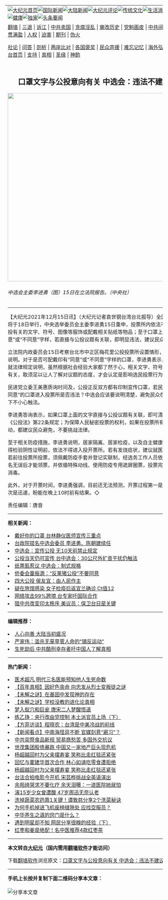 <a name="1" id="1" target="_blank"></a><span id="1"></span>
<table align=center border="0"><tr><td colspan="2" VALIGN=TOP><a href="https://github.com/wbmgwg300/djy/blob/master/gb/nf1351518.md#1"><img src="https://raw.githubusercontent.com/wbmgwg300/www/master/t/djy/1.jpg" title="大纪元首页" alt="大纪元首页"></a><a href="https://github.com/wbmgwg300/djy/blob/master/gb/n24hr.md#1"><img src="https://raw.githubusercontent.com/wbmgwg300/www/master/t/djy/3.jpg" title="国际新闻" alt="国际新闻"></a><a href="https://github.com/wbmgwg300/djy/blob/master/gb/nsc413.md#1"><img src="https://raw.githubusercontent.com/wbmgwg300/www/master/t/djy/4.jpg" title="大陆新闻" alt="大陆新闻"></a><a href="https://github.com/wbmgwg300/djy/blob/master/gb/news392.md#1"><img src="https://raw.githubusercontent.com/wbmgwg300/www/master/t/djy/5.jpg" title="大纪元评论" alt="大纪元评论"></a><a href="https://github.com/wbmgwg300/djy/blob/master/gb/news2007.md#1"><img src="https://raw.githubusercontent.com/wbmgwg300/www/master/t/djy/6.jpg" title="传统文化" alt="传统文化"></a><a href="https://github.com/wbmgwg300/djy/blob/master/gb/news2008.md#1"><img src="https://raw.githubusercontent.com/wbmgwg300/www/master/t/djy/7.jpg" title="生活消费" alt="生活消费"></a><a href="https://github.com/wbmgwg300/djy/blob/master/gb/ncyule.md#1"><img src="https://raw.githubusercontent.com/wbmgwg300/www/master/t/djy/8.jpg" title="娱乐休闲" alt="娱乐休闲"></a><a href="https://github.com/wbmgwg300/djy/blob/master/gb/nsc1002.md#1"><img src="https://raw.githubusercontent.com/wbmgwg300/www/master/t/djy/9.jpg" title="健康" alt="健康"></a><a href="https://github.com/wbmgwg300/djy/blob/master/gb/nf6092.md#1"><img src="https://raw.githubusercontent.com/wbmgwg300/www/master/t/djy/10a.jpg" title="独家" alt="独家"></a><a href="https://github.com/wbmgwg300/djy/blob/master/gb/nf4514.md#1"><img src="https://raw.githubusercontent.com/wbmgwg300/www/master/t/djy/12a.jpg" title="头条要闻" alt="头条要闻"></a></td></tr>
<tr><td colspan="2" VALIGN=TOP><a target="_blank" href="https://github.com/wbmgwg300/www/blob/master/README.md?zsrh#1">翻墙</a> | <a target="_blank" href="https://github.com/wbmgwg300/djy/blob/master/gb/nf5657.md#1">三退</a> | <a target="_blank" href="https://github.com/wbmgwg300/djy/blob/master/gb/nf6124.md#1">诉江</a> | <a target="_blank" href="https://github.com/wbmgwg300/djy/blob/master/gb/nf1176117.md#1">中共卖国</a> | <a target="_blank" href="https://github.com/wbmgwg300/djy/blob/master/gb/nf5773.md#1">贪腐淫乱</a> | <a target="_blank" href="https://github.com/wbmgwg300/djy/blob/master/gb/nf1176115.md#1">窜改历史</a> | <a target="_blank" href="https://github.com/wbmgwg300/djy/blob/master/gb/nf1176107.md#1">党魁画皮</a> | <a target="_blank" href="https://github.com/wbmgwg300/djy/blob/master/gb/nf1320400.md#1">中共间谍</a> | <a target="_blank" href="https://github.com/wbmgwg300/djy/blob/master/gb/nf1176114.md#1">破坏传统</a> | <a target="_blank" href="https://github.com/wbmgwg300/ntdtv/blob/master/gb/prog447_1.md#1">恶贯满盈</a> | <a target="_blank" href="https://github.com/wbmgwg300/djy/blob/master/gb/ncid278.md#1">人权</a> | <a target="_blank" href="https://github.com/wbmgwg300/djy/blob/master/gb/nf1176111.md#1">迫害</a> | <a target="_blank" href="https://gitlab.com/szzdlab/mh-qikan/blob/master/README.md#1">期刊</a> | <a target="_blank" href="https://github.com/wbmgwg300/djy/blob/master/gb/nf5562.md#1">伪火</a></p><p><a target="_blank" href="https://github.com/wbmgwg300/djy/blob/master/gb/9p.md#1">社论</a> | <a target="_blank" href="https://github.com/wbmgwg300/djy/blob/master/gb/nf4378.md#1">问答</a> | <a target="_blank" href="https://github.com/wbmgwg300/djy/blob/master/gb/nf5792.md#1">剖析</a> | <a target="_blank" href="https://github.com/wbmgwg300/djy/blob/master/gb/nf5735.md#1">两岸比对</a> | <a target="_blank" href="https://github.com/wbmgwg300/djy/blob/master/gb/nf6119.md#1">各国褒奖</a> | <a target="_blank" href="https://github.com/wbmgwg300/djy/blob/master/gb/nf6120.md#1">民众声援</a> | <a target="_blank" href="https://github.com/wbmgwg300/djy/blob/master/gb/nf1188594.md#1">难忘记忆</a> | <a target="_blank" href="https://github.com/wbmgwg300/djy/blob/master/gb/nf3180.md#1">海外弘传</a> | <a target="_blank" href="https://github.com/wbmgwg300/djy/blob/master/gb/nf5410.md#1">万人上访</a> | <a target="_blank" href="https://github.com/wbmgwg300/www/blob/master/README.md?zsrh#1">平台首页</a> | <a target="_blank" href="https://github.com/wbmgwg300/djy/blob/master/gb/nf4386.md#1">支持</a> | <a target="_blank" href="https://github.com/wbmgwg300/djy/blob/master/gb/nf4389.md#1">真相</a> | <a target="_blank" href="https://github.com/wbmgwg300/djy/blob/master/gb/nf5790.md#1">圣缘</a> | <a target="_blank" href="https://github.com/wbmgwg300/djy/blob/master/gb/nf4786.md#1">神韵</a></td></tr>
<tr><td VALIGN=TOP width="626"><h2 align=center>口罩文字与公投意向有关 中选会：违法不建议配戴</h2>
<img width="600" src="https://i.epochtimes.com/assets/uploads/2021/12/id13438686-532324-600x400.jpg" />
<h6>中选会主委李进勇（图）15日在立法院报告。（中央社）
</h6>
<hr>
<p>【大纪元2021年12月15日讯】（大纪元记者袁世钢台湾台北报导）全国性公民投票将于18日举行，中央选举委员会主委<ahref="https://github.com/wbmgwg300/djy/blob/master/gb/tag/%E6%9D%8E%E8%BF%9B%E5%8B%87.md#1">李进勇</a>15日重申，投票所内依法不得穿着跟<ahref="https://github.com/wbmgwg300/djy/blob/master/gb/tag/%E5%85%AC%E6%8A%95.md#1">公投</a>有关的文字、符号、图像等服饰或配戴相关贴纸等物品；至于<ahref="https://github.com/wbmgwg300/djy/blob/master/gb/tag/%E5%8F%A3%E7%BD%A9.md#1">口罩</a>上出现“同意”或“不同意”字样，若直接与公投议题有关联，即明显违法，建议民众应避免。</p>
<p>立法院内政委员会15日考察台北市中正区梅花里<ahref="https://github.com/wbmgwg300/djy/blob/master/gb/tag/%E5%85%AC%E6%8A%95.md#1">公投</a>投票所设置情形，<ahref="https://github.com/wbmgwg300/djy/blob/master/gb/tag/%E6%9D%8E%E8%BF%9B%E5%8B%87.md#1">李进勇</a>也到场说明。对于是否可配戴印有“同意”或“不同意”字样的<ahref="https://github.com/wbmgwg300/djy/blob/master/gb/tag/%E5%8F%A3%E7%BD%A9.md#1">口罩</a>，李进勇表示，<ahref="https://github.com/wbmgwg300/djy/blob/master/gb/tag/%E4%B8%AD%E9%80%89%E4%BC%9A.md#1">中选会</a>只能就法律规定说明，虽然根据社会经验大家都了然于心，相关文字、符号若与公投议题有关，取须足以让人了解对议题的态度，才会认定是影响选民投票行为。</p>
<p>民进党立委王美惠质询时问及，公投正反双方都有印制<ahref="https://github.com/wbmgwg300/djy/blob/master/gb/tag/%E5%AE%A3%E4%BC%A0.md#1">宣传</a>口罩，若民众戴着“四个不同意”的口罩进入投票所是否违法？<ahref="https://github.com/wbmgwg300/djy/blob/master/gb/tag/%E4%B8%AD%E9%80%89%E4%BC%9A.md#1">中选会</a>应该要说明清楚，避免民众在不知情的情况下不小心触法。</p>
<p>李进勇答询表示，如果口罩上面的文字直接与公投议题有关联，即可清楚断定已违反《公投法》第22条规定；为保障人民秘密投票的权利，如果在投票所有特定立场的举动，都建议民众避免，不要挑战法律。</p>
<p>至于相关防疫措施，李进勇说明，居家隔离、居家检疫，以及自主健康管理者在未取得检验阴性证明前，依法不得进入投开票所。若有发烧症状，建议就医或在家休息；若前往投票所投票，须佩戴防疫手套并登记实联制，经选务工作人员依身份证核对姓名无误后才能领票，并依循特殊动线、使用防疫专用遮屏圈票，投票完毕后也会立即消毒。</p>
<p>此外，对于开票时间，李进勇强调，目前还无法预测，开票过程第一是力求准确，其次是迅速，盼能在晚上10时前有结果。◇</p>
<p>责任编辑：唐音</p>

<hr>


<strong>相关新闻：</strong>
<li><a href="https://github.com/wbmgwg300/djy/blob/master/gb/21/5/17/n12955046.md#1">戴好你的口罩 台林静仪医师宣传三重点</a></li>
<li><a href="https://github.com/wbmgwg300/djy/blob/master/gb/21/8/2/n13133322.md#1">台政院提名中选会委员 李进勇、陈朝建续任</a></li>
<li><a href="https://github.com/wbmgwg300/djy/blob/master/gb/21/12/8/n13424108.md#1">中选会：宣传公投 无10天前禁止规定</a></li>
<li><a href="https://github.com/wbmgwg300/djy/blob/master/gb/21/12/10/n13429494.md#1">公投当天仍可宣传 台中选会：30公尺外扩音干扰仍触法</a></li>
<li><a href="https://github.com/wbmgwg300/djy/blob/master/gb/21/12/12/n13432629.md#1">纸票匦惹议 中选会：制式规格</a></li>
<li><a href="https://github.com/wbmgwg300/djy/blob/master/gb/21/12/13/n13435300.md#1">侨委会童振源：“反莱猪公投”不要同意</a></li>
<li><a href="https://github.com/wbmgwg300/djy/blob/master/gb/21/12/14/n13436762.md#1">四大公投 侯友宜：由人民作主</a></li>
<li><a href="https://github.com/wbmgwg300/djy/blob/master/gb/21/12/15/n13438219.md#1">疑在旅馆感染 女子检疫后返宜兰确诊 Ct值12</a></li>
<li><a href="https://github.com/wbmgwg300/djy/blob/master/gb/21/12/14/n13436769.md#1">网络攻击99%跨境 台专家吁国际合作</a></li>
<li><a href="https://github.com/wbmgwg300/djy/blob/master/gb/21/12/14/n13436617.md#1">阻中共改变印太秩序 美议员：保卫台日是关键</a></li>
<hr>


<strong>编辑推荐：</strong>
<li><a href="https://github.com/upjkzu3674/djy/blob/master/gb/15/7/17/n4482910.md?dfh#1" target="_blank">人心向善 大陆当初盛况</a></li><li><a href="https://github.com/tsiac2612/djy/blob/master/gb/18/5/30/n10439090.md#1" target="_blank">严家伟：滥杀无辜草菅人命的“镇反运动”</a></li><li><a href="https://github.com/tsiac2612/djy/blob/master/gb/19/7/23/n11405058.md#1" target="_blank">生死劫后 中共酷刑幸存者吁中国人了解真相</a></li>
<hr>

<strong>热门新闻：</strong>
<li><a href="https://github.com/zhpwnd334/djy/blob/master/gb/21/12/7/n13422469.md#1">医术超凡 明代三名医能预知他人生死命数</a></li>
<li><a href="https://github.com/zhpwnd334/djy/blob/master/gb/21/12/9/n13427609.md#1">【百年真相】因好色丧命 向忠发从烈士变叛徒之谜</a></li>
<li><a href="https://github.com/zhpwnd334/djy/blob/master/gb/21/12/9/n13427394.md#1">【未解之谜】在基因中发现神的存在</a></li>
<li><a href="https://github.com/zhpwnd334/djy/blob/master/gb/21/12/10/n13429729.md#1">【未解之谜】学校没教的进化论真相</a></li>
<li><a href="https://github.com/zhpwnd334/djy/blob/master/gb/21/11/21/n13389710.md#1">梦入蚁穴和巨瓮 唐宋二人梦醒悟道</a></li>
<li><a href="https://github.com/zhpwnd334/djy/blob/master/gb/21/12/13/n13433476.md#1">练乙铮：央行改由党控制 本土派官员上场（下）</a></li>
<li><a href="https://github.com/zhpwnd334/djy/blob/master/gb/21/12/14/n13437267.md#1">【方菲访谈】程晓农：台湾是中美冷战的前线</a></li>
<li><a href="https://github.com/zhpwnd334/djy/blob/master/gb/21/12/13/n13435263.md#1">【新闻看点】中南海怪异不断 官媒刻意“避习”？</a></li>
<li><a href="https://github.com/zhpwnd334/djy/blob/master/gb/21/12/13/n13434960.md#1">中共突祭食品新规 贸易商愁苦 多国外交抗议</a></li>
<li><a href="https://github.com/zhpwnd334/djy/blob/master/gb/21/12/13/n13435125.md#1">世茂集团股债暴跌 中国又一家地产巨头现危机</a></li>
<li><a href="https://github.com/zhpwnd334/djy/blob/master/gb/21/12/12/n13433093.md#1">杨超越回村为父亲摆寿宴 笑称比走红毯还紧张</a></li>
<li><a href="https://github.com/zhpwnd334/djy/blob/master/gb/21/12/13/n13435419.md#1">回忆与霍建华首次合作 林心如请吃零食遭拒绝</a></li>
<li><a href="https://github.com/zhpwnd334/djy/blob/master/gb/21/12/12/n13433093.md#1">杨超越回村为父亲摆寿宴 笑称比走红毯还紧张</a></li>
<li><a href="https://github.com/zhpwnd334/djy/blob/master/gb/21/12/12/n13432349.md#1">台法合拍电影今开机 宋芸桦挑战全英语演出</a></li>
<li><a href="https://github.com/zhpwnd334/djy/blob/master/gb/21/12/14/n13436308.md#1">余苑绮哭求不要化疗 余天泪曝：一进医院她就怕</a></li>
<li><a href="https://github.com/zhpwnd334/djy/blob/master/gb/21/12/13/n13435180.md#1">演15岁少女曾遭酸 47岁周迅无奈认老</a></li>
<li><a href="https://github.com/zhpwnd334/djy/blob/master/gb/21/11/25/n13396771.md#1">洗掉蔬菜农药靠1关键！谭敦慈分享2个洗菜秘诀</a></li>
<li><a href="https://github.com/zhpwnd334/djy/blob/master/gb/21/12/12/n13432106.md#1">为何手机掉进飞机座椅缝隙处 应找空服员？</a></li>
<li><a href="https://github.com/zhpwnd334/djy/blob/master/gb/21/12/7/n13421827.md#1">中华养生之道的窍门是什么？</a></li>
<li><a href="https://github.com/zhpwnd334/djy/blob/master/gb/21/12/13/n13433973.md#1">遇到明星却不知 网民分享很糗的经验（下）</a></li>
<li><a href="https://github.com/zhpwnd334/djy/blob/master/gb/21/12/11/n13431390.md#1">红枣和姜是绝配！名中医推荐4款红枣茶</a></li>
<hr>

<strong>本文转自<a href="https://www.epochtimes.com">大纪元</a>（国内需用<a href="https://github.com/wbmgwg300/www/blob/master/README.md#8">翻墙软件</a>才能访问）</strong><p>下载<a href="https://github.com/wbmgwg300/www/blob/master/README.md#8">翻墙软件</a>浏览原文：<a href="https://www.epochtimes.com/gb/21/12/15/n13438684.htm">口罩文字与公投意向有关 中选会：违法不建议配戴</a></p><hr>

<strong>手机上长按并复制下面二维码分享本文章：</strong><br><br><img src="https://chart.apis.google.com/chart?cht=qr&chs=240x240&choe=UTF-8&chld=M|2&chl=https://github.com/wbmgwg300/djy/blob/master/gb/21/12/15/n13438684.md%231" title="分享本文章"></td><td VALIGN=TOP><a href="https://github.com/wbmgwg300/djy/blob/master/gb/16/1/21/n4622075.md?dfh#1" target="_blank"><img src="https://raw.githubusercontent.com/wbmgwg300/djy/master/gb/300/wei-f1.jpg" title="中共的伪火骗局"  alt="中共的伪火骗局"></a><br><a href="https://github.com/wbmgwg300/www/blob/master/README.md?dfh#9" target="_blank"><img src="https://raw.githubusercontent.com/wbmgwg300/djy/master/gb/300/yong-h.jpg" title="永恒的见证"  alt="永恒的见证"></a><br><a href="https://github.com/wbmgwg300/djy/blob/master/gb/13/9/29/n3974789.md?dfh#1" target="_blank"><img src="https://raw.githubusercontent.com/wbmgwg300/djy/master/gb/300/shang-lnz.jpg" title="善良女子被中共投男牢"  alt="善良女子被中共投男牢"></a><br><a href="https://github.com/wbmgwg300/djy/blob/master/gb/16/3/16/n4663449.md?dfh#1" target="_blank"><img src="https://raw.githubusercontent.com/wbmgwg300/djy/master/gb/300/huo-z3.jpg" title="警卫目击活摘器官"  alt="警卫目击活摘器官"></a><br><a href="https://github.com/wbmgwg300/djy/blob/master/gb/16/8/7/n8177641.md?dfh#1" target="_blank"><img src="https://raw.githubusercontent.com/wbmgwg300/djy/master/gb/300/huo-z4.jpg" title="证人描述活摘恐怖"  alt="证人描述活摘恐怖"></a><br><a href="https://github.com/wbmgwg300/djy/blob/master/gb/10/4/19/n2881569.md?dfh#1" target="_blank"><img src="https://raw.githubusercontent.com/wbmgwg300/djy/master/gb/300/huo-z1.jpg" title="揭开活摘器官黑幕"  alt="揭开活摘器官黑幕"></a><br><a href="https://github.com/wbmgwg300/djy/blob/master/gb/10/11/7/n3077476.md?dfh#1" target="_blank"><img src="https://raw.githubusercontent.com/wbmgwg300/djy/master/gb/300/ma-ks.jpg" title="马克思的成魔之路"  alt="马克思的成魔之路"></a><br><a href="https://github.com/wbmgwg300/djy/blob/master/gb/14/6/9/n4173977.md?dfh#1" target="_blank"><img src="https://raw.githubusercontent.com/wbmgwg300/djy/master/gb/300/chang-zs.jpg" title="藏字石 蕴天机"  alt="藏字石 蕴天机"></a><br><a href="https://github.com/wbmgwg300/djy/blob/master/gb/18/5/10/n10381511.md?dfh#1" target="_blank"><img src="https://raw.githubusercontent.com/wbmgwg300/djy/master/gb/300/st1.jpg" title="关注三亿人三退"  alt="关注三亿人三退"></a><br><a href="https://github.com/wbmgwg300/djy/blob/master/gb/18/3/21/n10237682.md?dfh#1" target="_blank"><img src="https://raw.githubusercontent.com/wbmgwg300/djy/master/gb/300/jie-t.jpg" title="解体中共复兴中华"  alt="解体中共复兴中华"></a><br><a href="https://github.com/wbmgwg300/djy/blob/master/gb/9/2/9/n2422991.md?dfh#1" target="_blank"><img src="https://raw.githubusercontent.com/wbmgwg300/djy/master/gb/300/gao-zs.jpg" title="中共迫害良心律师"  alt="中共迫害良心律师"></a><br><a href="https://github.com/wbmgwg300/djy/blob/master/gb/18/12/9/n10900044.md?dfh#1" target="_blank"><img src="https://raw.githubusercontent.com/wbmgwg300/djy/master/gb/300/sj1.jpg" title="三百多万人举报江泽民"  alt="三百多万人举报江泽民"></a><br><a href="https://github.com/wbmgwg300/djy/blob/master/gb/18/8/28/n10672014.md?dfh#1" target="_blank"><img src="https://raw.githubusercontent.com/wbmgwg300/djy/master/gb/300/sj2.jpg" title="这些官员为何起诉江泽民"  alt="这些官员为何起诉江泽民"></a><br><a href="https://github.com/wbmgwg300/djy/blob/master/gb/8/12/18/n2367165.md?dfh#1" target="_blank"><img src="https://raw.githubusercontent.com/wbmgwg300/djy/master/gb/300/liangan.jpg" title="海峡两岸的强烈对比"  alt="海峡两岸的强烈对比"></a><br><a href="https://github.com/wbmgwg300/djy/blob/master/gb/15/12/10/n4593139.md?dfh#1" target="_blank"><img src="https://raw.githubusercontent.com/wbmgwg300/djy/master/gb/300/jia-ndzl.jpg" title="加拿大总理的贺信"  alt="加拿大总理的贺信"></a><br><a href="https://github.com/wbmgwg300/djy/blob/master/gb/11/6/17/n3289382.md?dfh#1" target="_blank"><img src="https://raw.githubusercontent.com/wbmgwg300/djy/master/gb/300/xiao-wd.jpg" title="探寻真相兼听则明"  alt="探寻真相兼听则明"></a><br><a href="https://github.com/wbmgwg300/djy/blob/master/gb/18/10/27/n10812623.md?dfh#1" target="_blank"><img src="https://raw.githubusercontent.com/wbmgwg300/djy/master/gb/300/yindu.jpg" title="印度媒体报道东方"  alt="印度媒体报道东方"></a><br><a href="https://github.com/wbmgwg300/djy/blob/master/gb/18/6/9/n10469652.md?dfh#1" target="_blank"><img src="https://raw.githubusercontent.com/wbmgwg300/djy/master/gb/300/xie-j.jpg" title="不一样的海外校园"  alt="不一样的海外校园"></a><br><a href="https://github.com/wbmgwg300/djy/blob/master/gb/7/4/5/n1669415.md?dfh#1" target="_blank"><img src="https://raw.githubusercontent.com/wbmgwg300/djy/master/gb/300/li-up.jpg" title="从大师到徒弟的传奇"  alt="从大师到徒弟的传奇"></a><br><a href="https://github.com/wbmgwg300/djy/blob/master/gb/17/5/26/n9191512.md?dfh#1" target="_blank"><img src="https://raw.githubusercontent.com/wbmgwg300/djy/master/gb/300/zfl2.jpg" title="亿万人与东方一本奇书"  alt="亿万人与东方一本奇书"></a><br><a href="https://github.com/wbmgwg300/djy/blob/master/gb/13/11/27/n4020290.md?dfh#1" target="_blank"><img src="https://raw.githubusercontent.com/wbmgwg300/djy/master/gb/300/zhen-h.jpg" title="大陆见不到的震撼场面"  alt="大陆见不到的震撼场面"></a><br><a href="https://github.com/wbmgwg300/djy/blob/master/gb/15/7/17/n4482910.md?dfh#1" target="_blank"><img src="https://raw.githubusercontent.com/wbmgwg300/djy/master/gb/300/dalu-sk.jpg" title="人心向善 大陆当初盛况"  alt="人心向善 大陆当初盛况"></a><br><a href="https://github.com/wbmgwg300/djy/blob/master/gb/19/1/5/n10955468.md?dfh#1" target="_blank"><img src="https://raw.githubusercontent.com/wbmgwg300/djy/master/gb/300/zfl1.jpg" title="追寻真理 这书讲什么"  alt="追寻真理 这书讲什么"></a><br><a href="https://github.com/wbmgwg300/www/blob/master/README.md?dfh#1" target="_blank"><img src="https://raw.githubusercontent.com/wbmgwg300/djy/master/gb/300/fq1.jpg" title="下载免费翻墙软件"  alt="下载免费翻墙软件"></a><br></td></tr></table>
